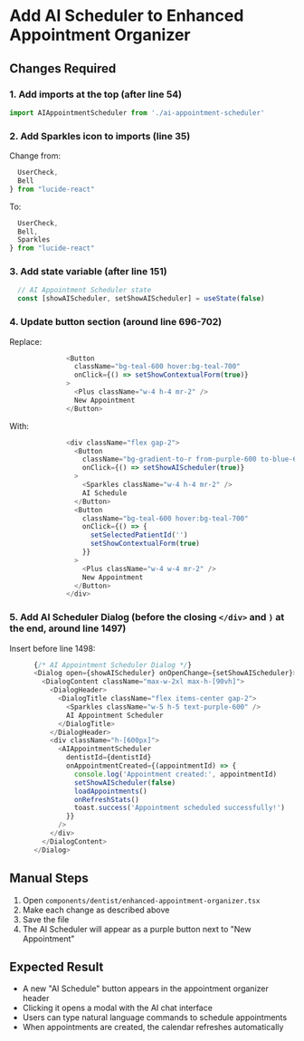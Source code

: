 # Add AI Scheduler to Enhanced Appointment Organizer

## Changes Required

### 1. Add imports at the top (after line 54)

```typescript
import AIAppointmentScheduler from './ai-appointment-scheduler'
```

### 2. Add Sparkles icon to imports (line 35)

Change from:
```typescript
  UserCheck,
  Bell
} from "lucide-react"
```

To:
```typescript
  UserCheck,
  Bell,
  Sparkles
} from "lucide-react"
```

### 3. Add state variable (after line 151)

```typescript
  // AI Appointment Scheduler state
  const [showAIScheduler, setShowAIScheduler] = useState(false)
```

### 4. Update button section (around line 696-702)

Replace:
```typescript
              <Button 
                className="bg-teal-600 hover:bg-teal-700"
                onClick={() => setShowContextualForm(true)}
              >
                <Plus className="w-4 h-4 mr-2" />
                New Appointment
              </Button>
```

With:
```typescript
              <div className="flex gap-2">
                <Button 
                  className="bg-gradient-to-r from-purple-600 to-blue-600 hover:from-purple-700 hover:to-blue-700" 
                  onClick={() => setShowAIScheduler(true)}
                >
                  <Sparkles className="w-4 h-4 mr-2" />
                  AI Schedule
                </Button>
                <Button 
                  className="bg-teal-600 hover:bg-teal-700"
                  onClick={() => {
                    setSelectedPatientId('')
                    setShowContextualForm(true)
                  }}
                >
                  <Plus className="w-4 w-4 mr-2" />
                  New Appointment
                </Button>
              </div>
```

### 5. Add AI Scheduler Dialog (before the closing `</div>` and `)` at the end, around line 1497)

Insert before line 1498:
```typescript
      {/* AI Appointment Scheduler Dialog */}
      <Dialog open={showAIScheduler} onOpenChange={setShowAIScheduler}>
        <DialogContent className="max-w-2xl max-h-[90vh]">
          <DialogHeader>
            <DialogTitle className="flex items-center gap-2">
              <Sparkles className="w-5 h-5 text-purple-600" />
              AI Appointment Scheduler
            </DialogTitle>
          </DialogHeader>
          <div className="h-[600px]">
            <AIAppointmentScheduler
              dentistId={dentistId}
              onAppointmentCreated={(appointmentId) => {
                console.log('Appointment created:', appointmentId)
                setShowAIScheduler(false)
                loadAppointments()
                onRefreshStats()
                toast.success('Appointment scheduled successfully!')
              }}
            />
          </div>
        </DialogContent>
      </Dialog>
```

## Manual Steps

1. Open `components/dentist/enhanced-appointment-organizer.tsx`
2. Make each change as described above
3. Save the file
4. The AI Scheduler will appear as a purple button next to "New Appointment"

## Expected Result

- A new "AI Schedule" button appears in the appointment organizer header
- Clicking it opens a modal with the AI chat interface
- Users can type natural language commands to schedule appointments
- When appointments are created, the calendar refreshes automatically
